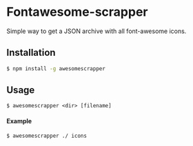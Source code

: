 # Fontawesome-scrapper
Simple way to get a JSON archive with all font-awesome icons.

## Installation
```bash
$ npm install -g awesomescrapper
```

## Usage
```
$ awesomescrapper <dir> [filename]
```

#### Example
```
$ awesomescrapper ./ icons
```